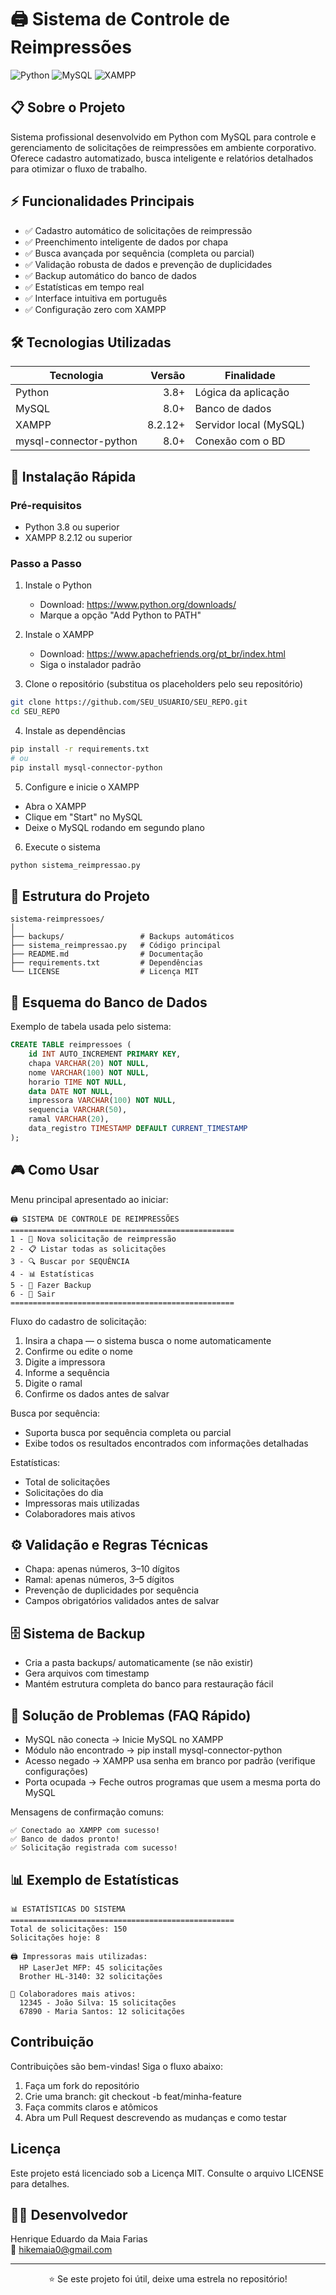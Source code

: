 # 🖨️ Sistema de Controle de Reimpressões

![Python](https://img.shields.io/badge/Python-3.8%2B-blue)
![MySQL](https://img.shields.io/badge/MySQL-Database-orange)
![XAMPP](https://img.shields.io/badge/XAMPP-Server-green)

## 📋 Sobre o Projeto

Sistema profissional desenvolvido em Python com MySQL para controle e gerenciamento de solicitações de reimpressões em ambiente corporativo. Oferece cadastro automatizado, busca inteligente e relatórios detalhados para otimizar o fluxo de trabalho.

## ⚡ Funcionalidades Principais

- ✅ Cadastro automático de solicitações de reimpressão
- ✅ Preenchimento inteligente de dados por chapa
- ✅ Busca avançada por sequência (completa ou parcial)
- ✅ Validação robusta de dados e prevenção de duplicidades
- ✅ Backup automático do banco de dados
- ✅ Estatísticas em tempo real
- ✅ Interface intuitiva em português
- ✅ Configuração zero com XAMPP

## 🛠️ Tecnologias Utilizadas

| Tecnologia | Versão | Finalidade |
|------------|--------:|------------|
| Python     | 3.8+   | Lógica da aplicação |
| MySQL      | 8.0+   | Banco de dados |
| XAMPP      | 8.2.12+| Servidor local (MySQL) |
| mysql-connector-python | 8.0+ | Conexão com o BD |

## 🚀 Instalação Rápida

### Pré-requisitos
- Python 3.8 ou superior
- XAMPP 8.2.12 ou superior

### Passo a Passo

1. Instale o Python
   - Download: https://www.python.org/downloads/
   - Marque a opção "Add Python to PATH"

2. Instale o XAMPP
   - Download: https://www.apachefriends.org/pt_br/index.html
   - Siga o instalador padrão

3. Clone o repositório (substitua os placeholders pelo seu repositório)
```bash
git clone https://github.com/SEU_USUARIO/SEU_REPO.git
cd SEU_REPO
```

4. Instale as dependências
```bash
pip install -r requirements.txt
# ou
pip install mysql-connector-python
```

5. Configure e inicie o XAMPP
- Abra o XAMPP
- Clique em "Start" no MySQL
- Deixe o MySQL rodando em segundo plano

6. Execute o sistema
```bash
python sistema_reimpressao.py
```

## 📁 Estrutura do Projeto

```
sistema-reimpressoes/
│
├── backups/                 # Backups automáticos
├── sistema_reimpressao.py   # Código principal
├── README.md                # Documentação
├── requirements.txt         # Dependências
└── LICENSE                  # Licença MIT
```

## 💾 Esquema do Banco de Dados

Exemplo de tabela usada pelo sistema:

```sql
CREATE TABLE reimpressoes (
    id INT AUTO_INCREMENT PRIMARY KEY,
    chapa VARCHAR(20) NOT NULL,
    nome VARCHAR(100) NOT NULL,
    horario TIME NOT NULL,
    data DATE NOT NULL,
    impressora VARCHAR(100) NOT NULL,
    sequencia VARCHAR(50),
    ramal VARCHAR(20),
    data_registro TIMESTAMP DEFAULT CURRENT_TIMESTAMP
);
```

## 🎮 Como Usar

Menu principal apresentado ao iniciar:

```
🖨️ SISTEMA DE CONTROLE DE REIMPRESSÕES
==================================================
1 - 📄 Nova solicitação de reimpressão
2 - 📋 Listar todas as solicitações
3 - 🔍 Buscar por SEQUÊNCIA
4 - 📊 Estatísticas
5 - 💾 Fazer Backup
6 - 🚪 Sair
==================================================
```

Fluxo do cadastro de solicitação:
1. Insira a chapa — o sistema busca o nome automaticamente
2. Confirme ou edite o nome
3. Digite a impressora
4. Informe a sequência
5. Digite o ramal
6. Confirme os dados antes de salvar

Busca por sequência:
- Suporta busca por sequência completa ou parcial
- Exibe todos os resultados encontrados com informações detalhadas

Estatísticas:
- Total de solicitações
- Solicitações do dia
- Impressoras mais utilizadas
- Colaboradores mais ativos

## ⚙️ Validação e Regras Técnicas

- Chapa: apenas números, 3–10 dígitos
- Ramal: apenas números, 3–5 dígitos
- Prevenção de duplicidades por sequência
- Campos obrigatórios validados antes de salvar

## 🗄️ Sistema de Backup

- Cria a pasta backups/ automaticamente (se não existir)
- Gera arquivos com timestamp
- Mantém estrutura completa do banco para restauração fácil

## 🐛 Solução de Problemas (FAQ Rápido)

- MySQL não conecta → Inicie MySQL no XAMPP
- Módulo não encontrado → pip install mysql-connector-python
- Acesso negado → XAMPP usa senha em branco por padrão (verifique configurações)
- Porta ocupada → Feche outros programas que usem a mesma porta do MySQL

Mensagens de confirmação comuns:
```
✅ Conectado ao XAMPP com sucesso!
✅ Banco de dados pronto!
✅ Solicitação registrada com sucesso!
```

## 📊 Exemplo de Estatísticas

```
📊 ESTATÍSTICAS DO SISTEMA
==================================================
Total de solicitações: 150
Solicitações hoje: 8

🖨️ Impressoras mais utilizadas:
  HP LaserJet MFP: 45 solicitações
  Brother HL-3140: 32 solicitações

👥 Colaboradores mais ativos:
  12345 - João Silva: 15 solicitações
  67890 - Maria Santos: 12 solicitações
```

## Contribuição

Contribuições são bem-vindas! Siga o fluxo abaixo:
1. Faça um fork do repositório
2. Crie uma branch: git checkout -b feat/minha-feature
3. Faça commits claros e atômicos
4. Abra um Pull Request descrevendo as mudanças e como testar

## Licença

Este projeto está licenciado sob a Licença MIT. Consulte o arquivo LICENSE para detalhes.

## 👨‍💻 Desenvolvedor

Henrique Eduardo da Maia Farias  
📧 hikemaia0@gmail.com

---

<div align="center">
⭐ Se este projeto foi útil, deixe uma estrela no repositório!
</div>   
